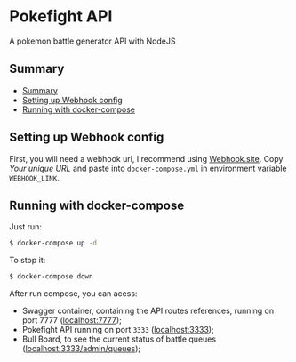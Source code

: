 # Pokefight API

A pokemon battle generator API with NodeJS

## Summary

- [Summary](#summary)
- [Setting up Webhook config](#setting-up-webhook-config)
- [Running with docker-compose](#running-with-docker-compose)

## Setting up Webhook config

First, you will need a webhook url, I recommend using [Webhook.site](https://webhook.site/). Copy _Your unique URL_ and paste into `docker-compose.yml` in environment variable `WEBHOOK_LINK`.

## Running with docker-compose

Just run:

```bash
$ docker-compose up -d
```

To stop it:

```bash
$ docker-compose down
```

After run compose, you can acess:

- Swagger container, containing the API routes references, running on port 7777 ([localhost:7777](http://localhost:3333/));
- Pokefight API running on port `3333` ([localhost:3333](http://localhost:3333/));
- Bull Board, to see the current status of battle queues ([localhost:3333/admin/queues](http://localhost:3333/admin/queues));
